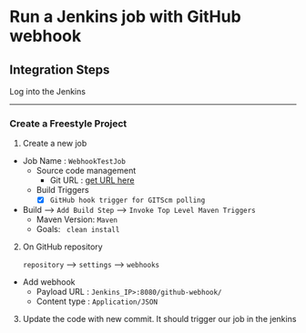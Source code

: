 # Run a Jenkins job with GitHub webhook



## Integration Steps
Log into the Jenkins 

---
### Create a Freestyle Project 
  
1. Create a new job 
  - Job Name : `WebhookTestJob`
    - Source code management 
       - Git URL : [get URL here](https://github.com/yankils/hello-world.git)
    - Build Triggers
       - [X] `GitHub hook trigger for GITScm polling`

  - Build --> `Add Build Step` --> `Invoke Top Level Maven Triggers` 
       - Maven Version: `Maven`
       - Goals: ` clean install`

2. On GitHub repository
   
    `repository` --> `settings` --> `webhooks`  
  - Add webhook
       - Payload URL : `Jenkins_IP>:8080/github-webhook/`
       - Content type : `Application/JSON`   

3. Update the code with new commit. It should trigger our job in the jenkins  
  
